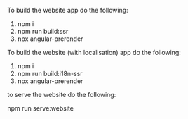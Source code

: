 


To build the website app do the following:

1) npm i
2) npm run build:ssr
3) npx angular-prerender




To build the website (with localisation) app do the following: 

1) npm i
2) npm run build:i18n-ssr
3) npx angular-prerender


to serve the website do the following:

npm run serve:website